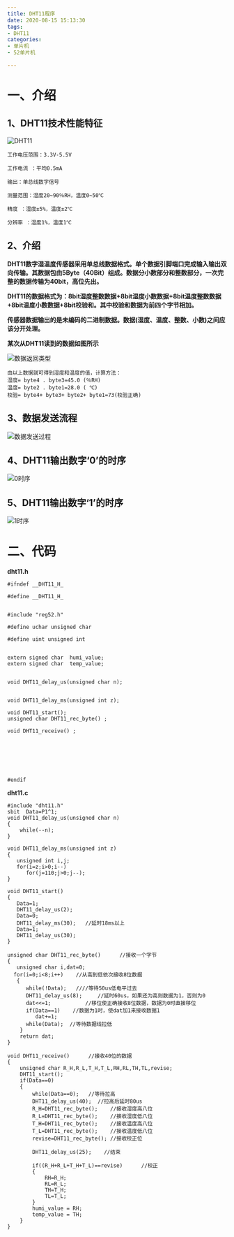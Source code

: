 ```yaml
---
title: DHT11程序
date: 2020-08-15 15:13:30
tags:
- DHT11
categories:
- 单片机
- 52单片机

---
```

# 一、介绍 #

## 1、DHT11技术性能特征 ##


![DHT11](/images/单片机/52单片机/DHT11/DHT11.png)


	工作电压范围：3.3V-5.5V
	
	工作电流 ：平均0.5mA
	
	输出：单总线数字信号
	
	测量范围：湿度20~90％RH，温度0~50℃
	
	精度 ：湿度±5%，温度±2℃
	
	分辨率 ：湿度1%，温度1℃

## 2、介绍 ##


**DHT11数字湿温度传感器采用单总线数据格式。单个数据引脚端口完成输入输出双向传输。其数据包由5Byte（40Bit）组成。数据分小数部分和整数部分，一次完整的数据传输为40bit，高位先出。**

**DHT11的数据格式为：8bit湿度整数数据+8bit湿度小数数据+8bit温度整数数据+8bit温度小数数据+8bit校验和。其中校验和数据为前四个字节相加。**

**传感器数据输出的是未编码的二进制数据。数据(湿度、温度、整数、小数)之间应该分开处理。**


**某次从DHT11读到的数据如图所示**



![数据返回类型](/images/单片机/52单片机/DHT11/数据返回类型.png)


	由以上数据就可得到湿度和温度的值，计算方法：
	湿度= byte4 . byte3=45.0 (％RH)
	温度= byte2 . byte1=28.0 ( ℃)
	校验= byte4+ byte3+ byte2+ byte1=73(校验正确)


## 3、数据发送流程 ##


![数据发送过程](/images/单片机/52单片机/DHT11/数据发送过程.png)



## 4、DHT11输出数字‘0’的时序 ##

![0时序](/images/单片机/52单片机/DHT11/0时序.png)


## 5、DHT11输出数字‘1’的时序 ##

![1时序](/images/单片机/52单片机/DHT11/1时序.png)

# 二、代码 #

**dht11.h**

	#ifndef __DHT11_H_
	
	#define __DHT11_H_
	
	
	#include "reg52.h"
	
	#define uchar unsigned char
	
	#define uint unsigned int
	  
	      
	extern signed char  humi_value;
	extern signed char  temp_value;
	
	
	void DHT11_delay_us(unsigned char n);
	
	
	void DHT11_delay_ms(unsigned int z);
	
	void DHT11_start();
	unsigned char DHT11_rec_byte() ;
	
	void DHT11_receive() ;







	#endif

**dht11.c**

	#include "dht11.h"
	sbit  Data=P1^1;
	void DHT11_delay_us(unsigned char n)
	{
	    while(--n);
	}
	
	void DHT11_delay_ms(unsigned int z)
	{
	   unsigned int i,j;
	   for(i=z;i>0;i--)
	      for(j=110;j>0;j--);
	}
	
	void DHT11_start()
	{
	   Data=1;
	   DHT11_delay_us(2);
	   Data=0;
	   DHT11_delay_ms(30);   //延时18ms以上
	   Data=1;
	   DHT11_delay_us(30);
	}
	
	unsigned char DHT11_rec_byte()      //接收一个字节
	{
	   unsigned char i,dat=0;
	  for(i=0;i<8;i++)    //从高到低依次接收8位数据
	   {
	      while(!Data);   ////等待50us低电平过去
	      DHT11_delay_us(8);     //延时60us，如果还为高则数据为1，否则为0
	      dat<<=1;           //移位使正确接收8位数据，数据为0时直接移位
	      if(Data==1)    //数据为1时，使dat加1来接收数据1
	         dat+=1;
	      while(Data);  //等待数据线拉低
	    }
	    return dat;
	}
	
	void DHT11_receive()      //接收40位的数据
	{
	    unsigned char R_H,R_L,T_H,T_L,RH,RL,TH,TL,revise;
	    DHT11_start();
	    if(Data==0)
	    {
	        while(Data==0);   //等待拉高
	        DHT11_delay_us(40);  //拉高后延时80us
	        R_H=DHT11_rec_byte();    //接收湿度高八位
	        R_L=DHT11_rec_byte();    //接收湿度低八位
	        T_H=DHT11_rec_byte();    //接收温度高八位
	        T_L=DHT11_rec_byte();    //接收温度低八位
	        revise=DHT11_rec_byte(); //接收校正位
	
	        DHT11_delay_us(25);    //结束
	
	        if((R_H+R_L+T_H+T_L)==revise)      //校正
	        {
	            RH=R_H;
	            RL=R_L;
	            TH=T_H;
	            TL=T_L;
	        }
	        humi_value = RH;
	        temp_value = TH;
	    }
	}
